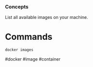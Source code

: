 ### Concepts

List all available images on your machine.

# Commands

```bash
docker images
```

#docker #image #container